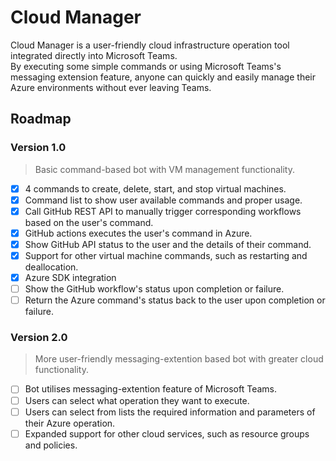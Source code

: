 # Cloud Manager

Cloud Manager is a user-friendly cloud infrastructure operation tool integrated directly into Microsoft Teams. \
By executing some simple commands or using Microsoft Teams's messaging extension feature, anyone can quickly and easily manage their Azure environments without ever leaving Teams.

## Roadmap

### Version 1.0
> Basic command-based bot with VM management functionality.
- [x] 4 commands to create, delete, start, and stop virtual machines.
- [x] Command list to show user available commands and proper usage.
- [x] Call GitHub REST API to manually trigger corresponding workflows based on the user's command.
- [x] GitHub actions executes the user's command in Azure.
- [x] Show GitHub API status to the user and the details of their command.
- [x] Support for other virtual machine commands, such as restarting and deallocation.
- [x] Azure SDK integration
- [ ] Show the GitHub workflow's status upon completion or failure.
- [ ] Return the Azure command's status back to the user upon completion or failure.

### Version 2.0
> More user-friendly messaging-extention based bot with greater cloud functionality.
- [ ] Bot utilises messaging-extention feature of Microsoft Teams.
- [ ] Users can select what operation they want to execute.
- [ ] Users can select from lists the required information and parameters of their Azure operation.
- [ ] Expanded support for other cloud services, such as resource groups and policies.
